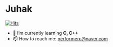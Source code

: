 # Juhak
<p align="left">
  <a href="https://hits.seeyoufarm.com">
    <img src="https://hits.seeyoufarm.com/api/count/incr/badge.svg?url=https%3A%2F%2Fgithub.com%2Fperformeru&count_bg=%2379C83D&title_bg=%23555555&icon=github.svg&icon_color=%23E7E7E7&title=Github&edge_flat=false" alt="Hits">
  </a>
</p>

- 🌱 I’m currently learning **C, C++**
- 📫 How to reach me: performeru@naver.com
